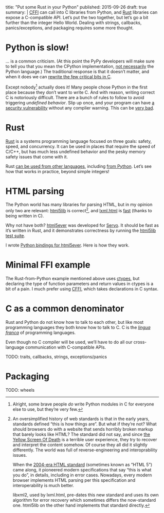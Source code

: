 title: "Put some Rust in your Python"
published: 2015-09-26
draft: true
summary: |
    [CFFI](http://cffi.readthedocs.org/) can call into C libraries from Python,
    and [Rust](https://www.rust-lang.org/) libraries can expose a C-compatible API.
    Let’s put the two together, but let’s go a bit further than the integer Hello World.
    Dealing with strings, callbacks, panics/exceptions, and packaging requires some more thought.


# Python is slow!

… is a common criticism.
(At this point the PyPy developers will make sure to tell you
that you mean the CPython implementation,
[not necessarily](http://speed.pypy.org/) the Python language.)
The traditional response is that it doesn’t matter,
and when it does we can [rewrite the few critical bits in C](
https://docs.python.org/3/whatsnew/3.5.html#whatsnew-ordereddict).

Except nobody[^1] actually does it!
Many people chose Python in the first place because they don’t want to write C.
And with reason, writing correct C is notoriously difficult.
There are a bunch of rules to follow to avoid triggering *undefined behavior*.
Slip up once, and your program can have [a security vulnerability](
http://arstechnica.com/security/2015/08/how-security-flaws-work-the-buffer-overflow/)
without any complier warning.
This can be [very bad](http://heartbleed.com/).

[^1]: Alright, some brave people *do* write Python modules in C for everyone else to use, but they’re very few.


# Rust

[Rust](https://doc.rust-lang.org/book/README.html) is a systems programming language
focused on three goals: safety, speed, and concurrency.
It can be used in places that require the speed of C/C++,
but has much less undefined behavior and the pesky memory safety issues that come with it.

Rust [can be used from other languages](
http://blog.rust-lang.org/2015/04/24/Rust-Once-Run-Everywhere.html),
including [from Python](
https://github.com/alexcrichton/rust-ffi-examples/tree/master/python-to-rust).
Let’s see how that works in practice, beyond simple integers!


# HTML parsing

The Python world has many libraries for parsing HTML,
but in my opinion only two are relevant:
[html5lib](http://html5lib.readthedocs.org/en/latest/) is correct[^2],
and [lxml.html](http://lxml.de/) is [fast](
https://web.archive.org/web/20131125062252/http://www.ianbicking.org/blog/2008/03/python-html-parser-performance.html) (thanks to being written in C).

[^2]:
    An oversimplified history of web standards is that in the early years,
    standards defined “this is how things are”.
    But what if they’re not?
    What should browsers do with a website that sends horribly broken markup
    that barely looks like HTML?
    The standard did not say, and since [the Yellow Screen Of Death](
    https://commons.wikimedia.org/wiki/File:Yellow_screen_of_death.png)
    is a terrible user experience,
    they try to recover and interpret the content somehow.
    Of course they all did it slightly differently.
    The world was full of reverse-engineering and interoprability issues.

    When the [2004-era HTML standard](
    https://html.spec.whatwg.org/multipage/)
    (sometimes known as “HTML 5”)
    came along,
    it pioneered modern specifications that say “this is what you do”,
    in details,
    including in error cases.
    Nowadays, every modern browser implements HTML parsing per this specification
    and interoperability is much better.

    libxml2, used by lxml.html, pre-dates this new standard
    and uses its own algorithm for error recovery
    which sometimes differs the now-standard one.
    html5lib on the other hand implements that standard directly.

Why not have both?
[html5ever](https://github.com/servo/html5ever)
was developed for [Servo](https://github.com/servo/servo/).
It should be fast as it’s written in Rust,
and it demonstrates correctness by running the [html5lib test suite](
https://github.com/html5lib/html5lib-tests/).

I wrote [Python bindings for html5ever](https://github.com/SimonSapin/html5ever-python).
Here is how they work.


# Minimal FFI example

The Rust-from-Python example mentioned above
uses [ctypes](https://docs.python.org/3/library/ctypes.html),
but declaring the type of function parameters and return values in ctypes is a bit of a pain.
I much prefer using [CFFI](http://cffi.readthedocs.org/),
which takes declarations in C syntax.


# C as a common denominator

Rust and Python do not know how to talk to each other,
but like most programming languages they both know how to talk to C.
C is the [*lingua franca*](https://en.wikipedia.org/wiki/Lingua_franca)
of programming languages.

Even though no C compiler will be used,
we’ll have to do all our cross-language communication with C-compatible APIs.

TODO: traits, callbacks, strings, exceptions/panics


# Packaging

TODO: wheels
